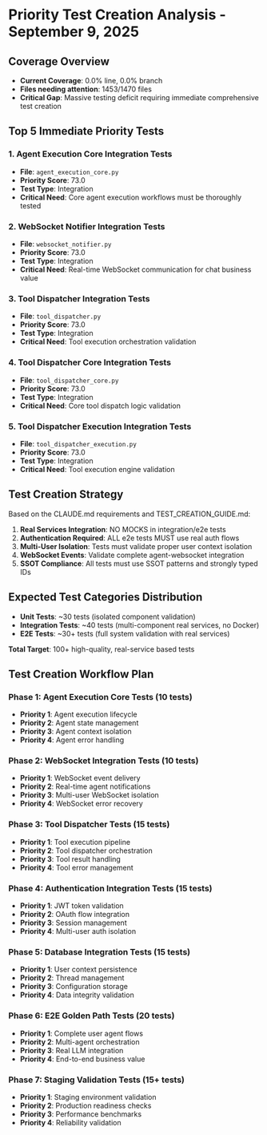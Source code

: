 # Priority Test Creation Analysis - September 9, 2025

## Coverage Overview
- **Current Coverage**: 0.0% line, 0.0% branch
- **Files needing attention**: 1453/1470 files
- **Critical Gap**: Massive testing deficit requiring immediate comprehensive test creation

## Top 5 Immediate Priority Tests

### 1. Agent Execution Core Integration Tests
- **File**: `agent_execution_core.py`
- **Priority Score**: 73.0
- **Test Type**: Integration
- **Critical Need**: Core agent execution workflows must be thoroughly tested

### 2. WebSocket Notifier Integration Tests
- **File**: `websocket_notifier.py`
- **Priority Score**: 73.0
- **Test Type**: Integration
- **Critical Need**: Real-time WebSocket communication for chat business value

### 3. Tool Dispatcher Integration Tests
- **File**: `tool_dispatcher.py`
- **Priority Score**: 73.0
- **Test Type**: Integration
- **Critical Need**: Tool execution orchestration validation

### 4. Tool Dispatcher Core Integration Tests
- **File**: `tool_dispatcher_core.py`
- **Priority Score**: 73.0
- **Test Type**: Integration
- **Critical Need**: Core tool dispatch logic validation

### 5. Tool Dispatcher Execution Integration Tests
- **File**: `tool_dispatcher_execution.py`
- **Priority Score**: 73.0
- **Test Type**: Integration
- **Critical Need**: Tool execution engine validation

## Test Creation Strategy

Based on the CLAUDE.md requirements and TEST_CREATION_GUIDE.md:

1. **Real Services Integration**: NO MOCKS in integration/e2e tests
2. **Authentication Required**: ALL e2e tests MUST use real auth flows
3. **Multi-User Isolation**: Tests must validate proper user context isolation
4. **WebSocket Events**: Validate complete agent-websocket integration
5. **SSOT Compliance**: All tests must use SSOT patterns and strongly typed IDs

## Expected Test Categories Distribution

- **Unit Tests**: ~30 tests (isolated component validation)
- **Integration Tests**: ~40 tests (multi-component real services, no Docker)
- **E2E Tests**: ~30+ tests (full system validation with real services)

**Total Target**: 100+ high-quality, real-service based tests

## Test Creation Workflow Plan

### Phase 1: Agent Execution Core Tests (10 tests)
- **Priority 1**: Agent execution lifecycle
- **Priority 2**: Agent state management  
- **Priority 3**: Agent context isolation
- **Priority 4**: Agent error handling

### Phase 2: WebSocket Integration Tests (10 tests)
- **Priority 1**: WebSocket event delivery
- **Priority 2**: Real-time agent notifications
- **Priority 3**: Multi-user WebSocket isolation
- **Priority 4**: WebSocket error recovery

### Phase 3: Tool Dispatcher Tests (15 tests)
- **Priority 1**: Tool execution pipeline
- **Priority 2**: Tool dispatcher orchestration
- **Priority 3**: Tool result handling
- **Priority 4**: Tool error management

### Phase 4: Authentication Integration Tests (15 tests)  
- **Priority 1**: JWT token validation
- **Priority 2**: OAuth flow integration
- **Priority 3**: Session management
- **Priority 4**: Multi-user auth isolation

### Phase 5: Database Integration Tests (15 tests)
- **Priority 1**: User context persistence
- **Priority 2**: Thread management
- **Priority 3**: Configuration storage
- **Priority 4**: Data integrity validation

### Phase 6: E2E Golden Path Tests (20 tests)
- **Priority 1**: Complete user agent flows
- **Priority 2**: Multi-agent orchestration
- **Priority 3**: Real LLM integration
- **Priority 4**: End-to-end business value

### Phase 7: Staging Validation Tests (15+ tests)
- **Priority 1**: Staging environment validation
- **Priority 2**: Production readiness checks
- **Priority 3**: Performance benchmarks
- **Priority 4**: Reliability validation